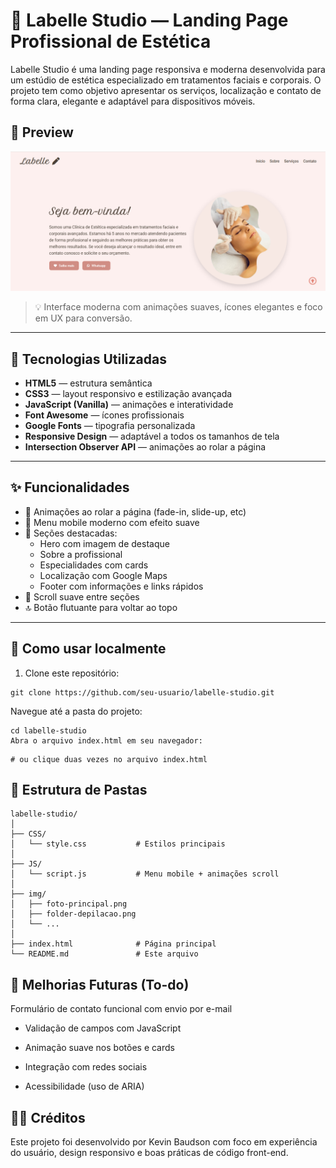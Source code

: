 # 💆 Labelle Studio — Landing Page Profissional de Estética

Labelle Studio é uma landing page responsiva e moderna desenvolvida para um estúdio de estética especializado em tratamentos faciais e corporais. O projeto tem como objetivo apresentar os serviços, localização e contato de forma clara, elegante e adaptável para dispositivos móveis.

## 📸 Preview

![Preview da Landing Page](./img/labelle.png)

> 💡 Interface moderna com animações suaves, ícones elegantes e foco em UX para conversão.

---

## 🧱 Tecnologias Utilizadas

- **HTML5** — estrutura semântica
- **CSS3** — layout responsivo e estilização avançada
- **JavaScript (Vanilla)** — animações e interatividade
- **Font Awesome** — ícones profissionais
- **Google Fonts** — tipografia personalizada
- **Responsive Design** — adaptável a todos os tamanhos de tela
- **Intersection Observer API** — animações ao rolar a página

---

## ✨ Funcionalidades

- 🌟 Animações ao rolar a página (fade-in, slide-up, etc)
- 📱 Menu mobile moderno com efeito suave
- 🎯 Seções destacadas:
  - Hero com imagem de destaque
  - Sobre a profissional
  - Especialidades com cards
  - Localização com Google Maps
  - Footer com informações e links rápidos
- 🔗 Scroll suave entre seções
- 🔝 Botão flutuante para voltar ao topo

---

## 🧪 Como usar localmente

1. Clone este repositório:

```
git clone https://github.com/seu-usuario/labelle-studio.git
```

Navegue até a pasta do projeto:

```
cd labelle-studio
Abra o arquivo index.html em seu navegador:
```
```
# ou clique duas vezes no arquivo index.html
```
## 📁 Estrutura de Pastas

```
labelle-studio/
│
├── CSS/
│   └── style.css           # Estilos principais
│
├── JS/
│   └── script.js           # Menu mobile + animações scroll
│
├── img/
│   ├── foto-principal.png
│   ├── folder-depilacao.png
│   └── ...
│
├── index.html              # Página principal
└── README.md               # Este arquivo
```
## 🚀 Melhorias Futuras (To-do)
Formulário de contato funcional com envio por e-mail

- Validação de campos com JavaScript

- Animação suave nos botões e cards

- Integração com redes sociais

- Acessibilidade (uso de ARIA)

## 👩‍🎨 Créditos
Este projeto foi desenvolvido por Kevin Baudson com foco em experiência do usuário, design responsivo e boas práticas de código front-end.


